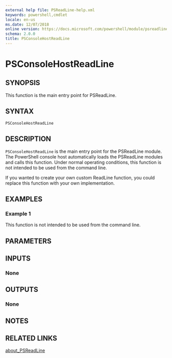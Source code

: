 ```yaml
---
external help file: PSReadLine-help.xml
keywords: powershell,cmdlet
locale: en-us
ms.date: 12/07/2018
online version: https://docs.microsoft.com/powershell/module/psreadline/psconsolehostreadline?view=powershell-7.x&WT.mc_id=ps-gethelp
schema: 2.0.0
title: PSConsoleHostReadLine
---
```


# PSConsoleHostReadLine

## SYNOPSIS
This function is the main entry point for PSReadLine.

## SYNTAX

```
PSConsoleHostReadLine
```

## DESCRIPTION

`PSConsoleHostReadLine` is the main entry point for the PSReadLine module. The PowerShell console
host automatically loads the PSReadLine modules and calls this function. Under normal operating
conditions, this function is not intended to be used from the command line.

If you wanted to create your own custom ReadLine function, you could replace this function with
your own implementation.

## EXAMPLES

### Example 1

This function is not intended to be used from the command line.

## PARAMETERS

## INPUTS

### None

## OUTPUTS

### None

## NOTES

## RELATED LINKS

[about_PSReadLine](./About/about_PSReadLine.md)
